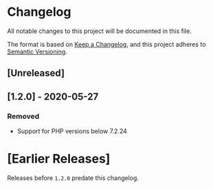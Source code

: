 # Changelog
All notable changes to this project will be documented in this file.

The format is based on [Keep a Changelog](https://keepachangelog.com/en/1.0.0/),
and this project adheres to [Semantic Versioning](https://semver.org/spec/v2.0.0.html).

## [Unreleased]

## [1.2.0] - 2020-05-27

### Removed

- Support for PHP versions below 7.2.24

# [Earlier Releases]

Releases before `1.2.0` predate this changelog.